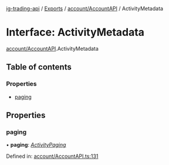 [ig-trading-api](../README.md) / [Exports](../modules.md) / [account/AccountAPI](../modules/account_accountapi.md) / ActivityMetadata

# Interface: ActivityMetadata

[account/AccountAPI](../modules/account_accountapi.md).ActivityMetadata

## Table of contents

### Properties

- [paging](account_accountapi.activitymetadata.md#paging)

## Properties

### paging

• **paging**: [_ActivityPaging_](account_accountapi.activitypaging.md)

Defined in: [account/AccountAPI.ts:131](https://github.com/bennycode/ig-trading-api/blob/e858a27/src/account/AccountAPI.ts#L131)
